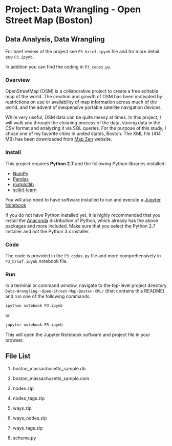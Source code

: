 # Project: Data Wrangling - Open Street Map (Boston)
## Data Analysis, Data Wrangling 

For brief review of the project see `P3_brief.ipynb` file and for more detail see `P3.ipynb`.

In addition you can find the coding in `P3_codes.py`.

### Overview

OpenStreetMap (OSM) is a collaborative project to create a free editable map of the world. The creation and growth of OSM has been motivated by restrictions on use or availability of map information across much of the world, and the advent of inexpensive portable satellite navigation devices.

While very useful, OSM data can be quite messy at times. In this project, I will walk you through the cleaning process of the data, storing data in the CSV format and analyzing it via SQL queries. For the purpose of this study, I chose one of my favorite cities in united states, Boston. The XML file (414 MB) has been downloaded from [Map Zen](https://mapzen.com/data/metro-extracts/metro/boston_massachusetts/) website.

### Install

This project requires **Python 2.7** and the following Python libraries installed:

- [NumPy](http://www.numpy.org/)
- [Pandas](http://pandas.pydata.org)
- [matplotlib](http://matplotlib.org/)
- [scikit-learn](http://scikit-learn.org/stable/)

You will also need to have software installed to run and execute a [Jupyter Notebook](http://ipython.org/notebook.html)

If you do not have Python installed yet, it is highly recommended that you install the [Anaconda](http://continuum.io/downloads) distribution of Python, which already has the above packages and more included. Make sure that you select the Python 2.7 installer and not the Python 3.x installer. 

### Code

The code is provided in the `P3_codes.py` file and more comprehensively in `P3_brief.ipynb` notebook file. 

### Run

In a terminal or command window, navigate to the top-level project directory `Data-Wrangling--Open-Street-Map-Boston-XML/` (that contains this README) and run one of the following commands:

```bash
ipython notebook P3.ipynb
```  
or
```bash
jupyter notebook P3.ipynb
```

This will open the Jupyter Notebook software and project file in your browser.

## File List

1) boston_massachusetts_sample.db

2) boston_massachusetts_sample.osm

3) nodes.zip

4) nodes_tags.zip

5) ways.zip

6) ways_nodes.zip

7) ways_tags.zip

8) schema.py


